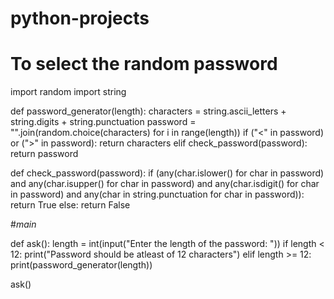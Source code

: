 # python-projects
# To select the random password 

import random
import string

def password_generator(length):
    characters = string.ascii_letters + string.digits + string.punctuation
    password = "".join(random.choice(characters) for i in range(length))
    if ("<" in password) or (">" in password):
        return characters
    elif check_password(password):
        return password
    
def check_password(password):
    if (any(char.islower() for char in password) and
        any(char.isupper() for char in password) and
        any(char.isdigit() for char in password) and
        any(char in string.punctuation for char in password)):
        return True
    else:
        return False
    
#_main_

def ask():
    length = int(input("Enter the length of the password: "))
    if length < 12:
        print("Password should be atleast of 12 characters")
    elif length >= 12:
        print(password_generator(length))

ask()
